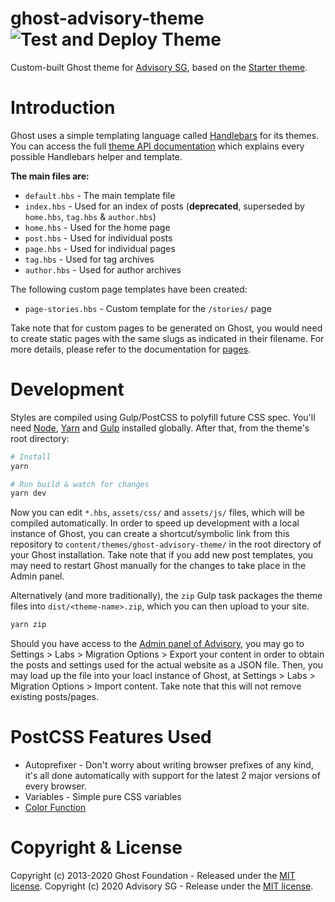 # ghost-advisory-theme ![Test and Deploy Theme](https://github.com/AdvisorySG/ghost-advisory-theme/workflows/Test%20and%20Deploy%20Theme/badge.svg)

Custom-built Ghost theme for [Advisory SG](https://advisory.sg), based on the [Starter theme](https://github.com/TryGhost/Starter).

# Introduction

Ghost uses a simple templating language called [Handlebars](http://handlebarsjs.com/) for its themes. You can access the full [theme API documentation](https://themes.ghost.org) which explains every possible Handlebars helper and template.

**The main files are:**

- `default.hbs` - The main template file
- `index.hbs` - Used for an index of posts (**deprecated**, superseded by `home.hbs`, `tag.hbs` & `author.hbs`)
- `home.hbs` - Used for the home page
- `post.hbs` - Used for individual posts
- `page.hbs` - Used for individual pages
- `tag.hbs` - Used for tag archives
- `author.hbs` - Used for author archives

The following custom page templates have been created:

- `page-stories.hbs` - Custom template for the `/stories/` page

Take note that for custom pages to be generated on Ghost, you would need to create static pages with the same slugs as indicated in their filename. For more details, please refer to the documentation for [pages](https://ghost.org/docs/api/v3/handlebars-themes/context/page/).

# Development

Styles are compiled using Gulp/PostCSS to polyfill future CSS spec. You'll need [Node](https://nodejs.org/), [Yarn](https://yarnpkg.com/) and [Gulp](https://gulpjs.com) installed globally. After that, from the theme's root directory:

```bash
# Install
yarn

# Run build & watch for changes
yarn dev
```

Now you can edit `*.hbs`, `assets/css/` and `assets/js/` files, which will be compiled automatically. In order to speed up development with a local instance of Ghost, you can create a shortcut/symbolic link from this repository to `content/themes/ghost-advisory-theme/` in the root directory of your Ghost installation. Take note that if you add new post templates, you may need to restart Ghost manually for the changes to take place in the Admin panel.

Alternatively (and more traditionally), the `zip` Gulp task packages the theme files into `dist/<theme-name>.zip`, which you can then upload to your site.

```bash
yarn zip
```

Should you have access to the [Admin panel of Advisory](https://beta.advisory.sg/ghost/), you may go to Settings > Labs > Migration Options > Export your content in order to obtain the posts and settings used for the actual website as a JSON file. Then, you may load up the file into your loacl instance of Ghost, at Settings > Labs > Migration Options > Import content. Take note that this will not remove existing posts/pages.

# PostCSS Features Used

- Autoprefixer - Don't worry about writing browser prefixes of any kind, it's all done automatically with support for the latest 2 major versions of every browser.
- Variables - Simple pure CSS variables
- [Color Function](https://github.com/postcss/postcss-color-function)

# Copyright & License

Copyright (c) 2013-2020 Ghost Foundation - Released under the [MIT license](LICENSE).
Copyright (c) 2020 Advisory SG - Release under the [MIT license](LICENSE).
